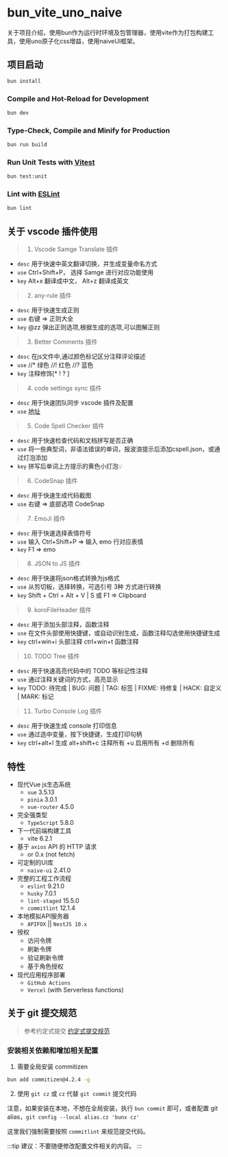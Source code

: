 # bun_vite_uno_naive

关于项目介绍，使用bun作为运行时环境及包管理器，使用vite作为打包构建工具，使用uno原子化css增益，使用naiveUI框架。

## 项目启动

```sh
bun install
```

### Compile and Hot-Reload for Development

```sh
bun dev
```

### Type-Check, Compile and Minify for Production

```sh
bun run build
```

### Run Unit Tests with [Vitest](https://vitest.dev/)

```sh
bun test:unit
```

### Lint with [ESLint](https://eslint.org/)

```sh
bun lint
```

## 关于 vscode 插件使用

> 1.  Vscode Samge Translate 插件

- `desc` 用于快速中英文翻译切换，并生成变量命名方式
- `use` Ctrl+Shift+P， 选择 Samge 进行对应功能使用
- `key` Alt+x 翻译成中文， Alt+z 翻译成英文

> 2. any-rule 插件

- `desc` 用于快速生成正则
- `use` 右键 => 正则大全
- `key` @zz 弹出正则选项,根据生成的选项,可以图解正则

> 3. Better Comments 插件

- `desc` 在js文件中,通过颜色标记区分注释评论描述
- `use` //\* 绿色 //! 红色 //? 蓝色
- `key` 注释修饰[* ! ? ]

> 4. code settings sync 插件

- `desc` 用于快速团队同步 vscode 插件及配置
- `use` [地址](https://marketplace.visualstudio.com/items?itemName=Alex-Chen.gitee-code-settings-sync)

> 5. Code Spell Checker 插件

- `desc` 用于快速检查代码和文档拼写是否正确
- `use` 将一些典型词，非语法错误的单词，报波浪提示后添加cspell.json，或通过灯泡添加
- `key` 拼写后单词上方提示的黄色小灯泡💡

> 6. CodeSnap 插件

- `desc` 用于快速生成代码截图
- `use` 右键 => 底部选项 CodeSnap

> 7. EmoJi 插件

- `desc` 用于快速选择表情符号
- `use` 输入 Ctrl+Shift+P => 输入 emo 行对应表情
- `key` F1 => emo

> 8. JSON to JS 插件

- `desc` 用于快速将json格式转换为js格式
- `use` 从剪切板，选择转换，可选引号 3种 方式进行转换
- `key` Shift + Ctrl + Alt + V | S 或 F1 => Clipboard

> 9. koroFileHeader 插件

- `desc` 用于添加头部注释，函数注释
- `use` 在文件头部使用快捷键，或自动识别生成，函数注释勾选使用快捷键生成
- `key` ctrl+win+i 头部注释 ctrl+win+t 函数注释

> 10. TODO Tree 插件

- `desc` 用于快速高亮代码中的 TODO 等标记性注释
- `use` 通过注释关键词的方式，高亮显示
- `key` TODO: 待完成 | BUG: 问题 | TAG: 标签 | FIXME: 待修复 | HACK: 自定义 | MARK: 标记

> 11. Turbo Console Log 插件

- `desc` 用于快速生成 console 打印信息
- `use` 通过选中变量，按下快捷键，生成打印句柄
- `key` ctrl+alt+l 生成 alt+shift+c 注释所有 +u 启用所有 +d 删除所有

## 特性

- 现代Vue js生态系统
  - `vue` 3.5.13
  - `pinia` 3.0.1
  - `vue-router` 4.5.0
- 完全强类型
  - `TypeScript` 5.8.0
- 下一代前端构建工具
  - vite 6.2.1
- 基于 `axios` API 的 HTTP 请求
  - or 0.x (not fetch)
- 可定制的UI库
  - `naive-ui` 2.41.0
- 完整的工程工作流程
  - `eslint` 9.21.0
  - `husky` 7.0.1
  - `lint-staged` 15.5.0
  - `commitlint` 12.1.4
- 本地模拟API服务器
  - `APIFOX` || `NestJS 10.x`
- 授权
  - 访问令牌
  - 刷新令牌
  - 验证刷新令牌
  - 基于角色授权
- 现代应用程序部署
  - `GitHub Actions`
  - `Vercel` (with Serverless functions)

## 关于 git 提交规范

> 参考约定式提交 [约定式提交规范](https://www.conventionalcommits.org/zh-hans/v1.0.0/)

### 安装相关依赖和增加相关配置

1. 需要全局安装 commitizen

```bash
bun add commitizen@4.2.4 -g
```

2. 使用 `git cz` 或 `cz` 代替 `git commit` 提交代码

注意，如果安装在本地，不想在全局安装，执行 `bun commit` 即可，或者配置 git alias，`git config --local alias.cz 'bunx cz'`

这里我们强制需要按照 `commitlint` 来规范提交代码。

:::tip
建议：不要随便修改配置文件相关的内容。
:::
